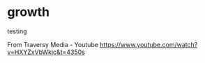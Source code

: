 # growth
testing

From Traversy Media - Youtube https://www.youtube.com/watch?v=HXYZxVbWkjc&t=4350s
